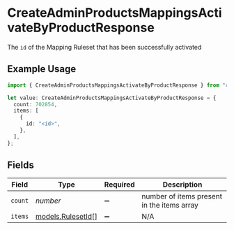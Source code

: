 # CreateAdminProductsMappingsActivateByProductResponse

The <code>id</code> of the Mapping Ruleset that has been successfully activated

## Example Usage

```typescript
import { CreateAdminProductsMappingsActivateByProductResponse } from "cribl-control-plane/models/operations";

let value: CreateAdminProductsMappingsActivateByProductResponse = {
  count: 702854,
  items: [
    {
      id: "<id>",
    },
  ],
};
```

## Fields

| Field                                           | Type                                            | Required                                        | Description                                     |
| ----------------------------------------------- | ----------------------------------------------- | ----------------------------------------------- | ----------------------------------------------- |
| `count`                                         | *number*                                        | :heavy_minus_sign:                              | number of items present in the items array      |
| `items`                                         | [models.RulesetId](../../models/rulesetid.md)[] | :heavy_minus_sign:                              | N/A                                             |